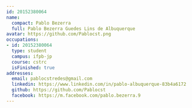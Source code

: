 ```yaml
---
id: 20152380064
name:
  compact: Pablo Bezerra
  full: Pablo Bezerra Guedes Lins de Albuquerque
avatar: https://github.com/Pablocst.png
occupations:
- id: 20152380064
  type: student
  campus: ifpb-jp
  course: cstrc
  isFinished: true
addresses:
  email: pablocstredes@gmail.com
  linkedin: https://www.linkedin.com/in/pablo-albuquerque-83b4a6172
  github: https://github.com/Pablocst
  facebook: https://m.facebook.com/pablo.bezerra.9
---
```

